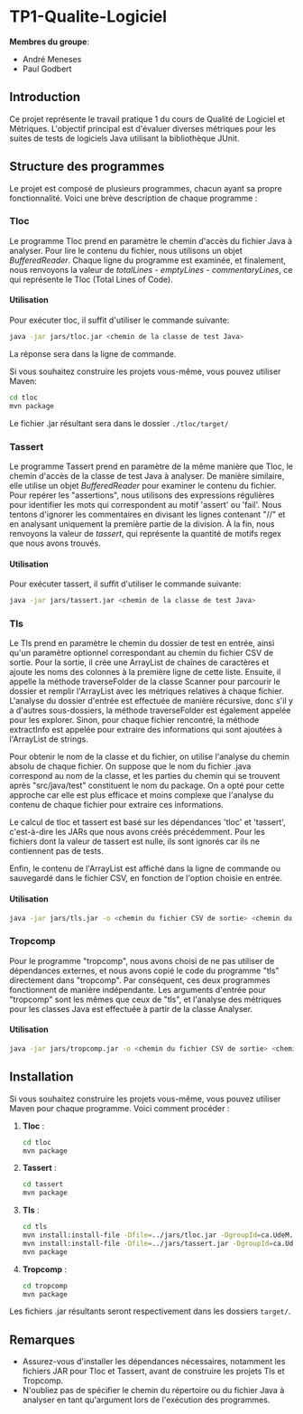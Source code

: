 # TP1-Qualite-Logiciel

**Membres du groupe**:
- André Meneses
- Paul Godbert

## Introduction

Ce projet représente le travail pratique 1 du cours de Qualité de Logiciel et Métriques. L'objectif principal est d'évaluer diverses métriques pour les suites de tests de logiciels Java utilisant la bibliothèque JUnit.

## Structure des programmes
Le projet est composé de plusieurs programmes, chacun ayant sa propre fonctionnalité. Voici une brève description de chaque programme :

### Tloc

Le programme Tloc prend en paramètre le chemin d'accès du fichier Java à analyser. Pour lire le contenu du fichier, nous utilisons un objet *BufferedReader*. Chaque ligne du programme est examinée, et finalement, nous renvoyons la valeur de *totalLines - emptyLines - commentaryLines*, ce qui représente le Tloc (Total Lines of Code).

#### Utilisation

Pour exécuter tloc, il suffit d'utiliser le commande suivante:

```sh
java -jar jars/tloc.jar <chemin de la classe de test Java>
```

La réponse sera dans la ligne de commande. 

Si vous souhaitez construire les projets vous-même, vous pouvez utiliser Maven:

```sh
cd tloc
mvn package
```

Le fichier .jar résultant sera dans le dossier `./tloc/target/`

### Tassert
Le programme Tassert prend en paramètre de la même manière que Tloc, le chemin d'accès de la classe de test Java à analyser. De manière similaire, elle utilise un objet *BufferedReader* pour examiner le contenu du fichier. Pour repérer les "assertions", nous utilisons des expressions régulières pour identifier les mots qui correspondent au motif 'assert' ou 'fail'. Nous tentons d'ignorer les commentaires en divisant les lignes contenant "//" et en analysant uniquement la première partie de la division. À la fin, nous renvoyons la valeur de *tassert*, qui représente la quantité de motifs regex que nous avons trouvés.

#### Utilisation

Pour exécuter tassert, il suffit d'utiliser le commande suivante:
```sh
java -jar jars/tassert.jar <chemin de la classe de test Java>
```
### Tls

Le Tls prend en paramètre le chemin du dossier de test en entrée, ainsi qu'un paramètre optionnel correspondant au chemin du fichier CSV de sortie. Pour la sortie, il crée une ArrayList de chaînes de caractères et ajoute les noms des colonnes à la première ligne de cette liste. Ensuite, il appelle la méthode traverseFolder de la classe Scanner pour parcourir le dossier et remplir l'ArrayList avec les métriques relatives à chaque fichier. L'analyse du dossier d'entrée est effectuée de manière récursive, donc s'il y a d'autres sous-dossiers, la méthode traverseFolder est également appelée pour les explorer. Sinon, pour chaque fichier rencontré, la méthode extractInfo est appelée pour extraire des informations qui sont ajoutées à l'ArrayList de strings.

Pour obtenir le nom de la classe et du fichier, on utilise l'analyse du chemin absolu de chaque fichier. On suppose que le nom du fichier .java correspond au nom de la classe, et les parties du chemin qui se trouvent après "src/java/test" constituent le nom du package. On a opté pour cette approche car elle est plus efficace et moins complexe que l'analyse du contenu de chaque fichier pour extraire ces informations.

Le calcul de tloc et tassert est basé sur les dépendances 'tloc' et 'tassert', c'est-à-dire les JARs que nous avons créés précédemment. Pour les fichiers dont la valeur de tassert est nulle, ils sont ignorés car ils ne contiennent pas de tests.

Enfin, le contenu de l'ArrayList est affiché dans la ligne de commande ou sauvegardé dans le fichier CSV, en fonction de l'option choisie en entrée.

#### Utilisation
```sh
java -jar jars/tls.jar -o <chemin du fichier CSV de sortie> <chemin du répertoire de test Java>
```

### Tropcomp
Pour le programme "tropcomp", nous avons choisi de ne pas utiliser de dépendances externes, et nous avons copié le code du programme "tls" directement dans "tropcomp". Par conséquent, ces deux programmes fonctionnent de manière indépendante. Les arguments d'entrée pour "tropcomp" sont les mêmes que ceux de "tls", et l'analyse des métriques pour les classes Java est effectuée à partir de la classe Analyser.

#### Utilisation
```sh
java -jar jars/tropcomp.jar -o <chemin du fichier CSV de sortie> <chemin du répertoire de test Java>
```
## Installation

Si vous souhaitez construire les projets vous-même, vous pouvez utiliser Maven pour chaque programme. Voici comment procéder :

1. **Tloc** :
   ```sh
   cd tloc
   mvn package
   ```

2. **Tassert** :
   ```sh
   cd tassert
   mvn package
   ```

3. **Tls** :
   ```sh
   cd tls
   mvn install:install-file -Dfile=../jars/tloc.jar -DgroupId=ca.UdeM.Informatique -DartifactId=tloc -Dversion=0.1.0 -Dpackaging=jar
   mvn install:install-file -Dfile=../jars/tassert.jar -DgroupId=ca.UdeM.Informatique -DartifactId=tassert -Dversion=0.1.0 -Dpackaging=jar
   mvn package
   ```

4. **Tropcomp** :
   ```sh
   cd tropcomp
   mvn package
   ```

Les fichiers .jar résultants seront respectivement dans les dossiers `target/`.

## Remarques

- Assurez-vous d'installer les dépendances nécessaires, notamment les fichiers JAR pour Tloc et Tassert, avant de construire les projets Tls et Tropcomp.
- N'oubliez pas de spécifier le chemin du répertoire ou du fichier Java à analyser en tant qu'argument lors de l'exécution des programmes.

